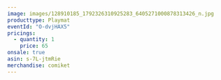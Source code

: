 ```yaml
---
image: images/128910185_1792326310925283_6405271000878313426_n.jpg
producttype: Playmat
eventId: "O-dvjHAX5"
pricings:
  - quantity: 1
    price: 65
onsale: true
asin: s-7L-jtmRie
merchandise: comiket
---
```

